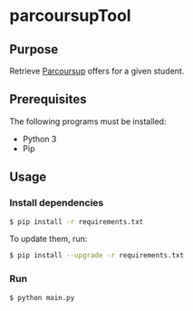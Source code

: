 # parcoursupTool

## Purpose

Retrieve [Parcoursup](https://www.parcoursup.fr/) offers for a given student.

## Prerequisites

The following programs must be installed:

- Python 3
- Pip

## Usage

### Install dependencies

```bash
$ pip install -r requirements.txt
```

To update them, run:

```bash
$ pip install --upgrade -r requirements.txt
```

### Run

```bash
$ python main.py
```
